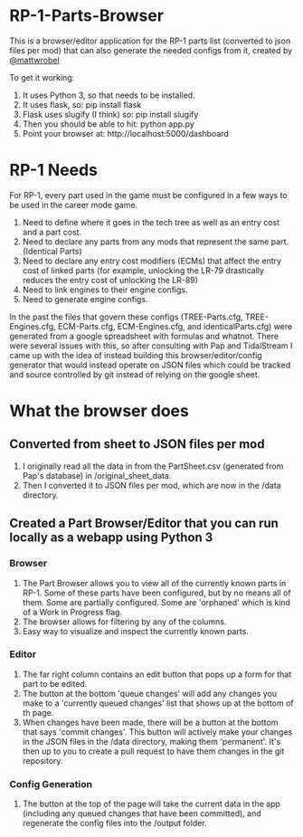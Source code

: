 # RP-1-Parts-Browser
This is a browser/editor application for the RP-1 parts list (converted to json files per mod)  that can also generate the needed configs from it, created by [@mattwrobel](https://github.com/mattwrobel)

To get it working:
   1. It uses Python 3, so that needs to be installed.
   2. It uses flask, so:  pip install flask
   3. Flask uses slugify (I think) so:  pip install slugify
   4. Then you should be able to hit:  python app.py
   5. Point your browser at:  http://localhost:5000/dashboard
   
# RP-1 Needs

For RP-1, every part used in the game must be configured in a few ways to be used in the career mode game.
   1.  Need to define where it goes in the tech tree as well as an entry cost and a part cost.
   2.  Need to declare any parts from any mods that represent the same part. (Identical Parts)
   3.  Need to declare any entry cost modifiers (ECMs) that affect the entry cost of linked parts (for example, unlocking the LR-79 drastically reduces the entry cost of unlocking the LR-89)
   4.  Need to link engines to their engine configs.
   5.  Need to generate engine configs.

In the past the files that govern these configs (TREE-Parts.cfg, TREE-Engines.cfg, ECM-Parts.cfg, ECM-Engines.cfg, and identicalParts.cfg) were generated from a google spreadsheet with formulas and whatnot.  There were several issues with this, so after consulting with Pap and TidalStream I came up with the idea of instead building this browser/editor/config generator that would instead operate on JSON files which could be tracked and source controlled by git instead of relying on the google sheet.

# What the browser does

## Converted from sheet to JSON files per mod
  
1. I originally read all the data in from the PartSheet.csv (generated from Pap's database) in /original_sheet_data.
2. Then I converted it to JSON files per mod, which are now in the /data directory.
   
## Created a Part Browser/Editor that you can run locally as a webapp using Python 3
  
### Browser
    
1.  The Part Browser allows you to view all of the currently known parts in RP-1. Some of these parts have been configured, but by no means all of them.  Some are partially configured.  Some are 'orphaned' which is kind of a Work in Progress flag.
2. The browser allows for filtering by any of the columns.
3. Easy way to visualize and inspect the currently known parts.
    
### Editor
    
1.  The far right column contains an edit button that pops up a form for that part to be edited.
2.  The button at the bottom 'queue changes' will add any changes you make to a 'currently queued changes' list that shows up at the bottom of th page.
3.  When changes have been made, there will be a button at the bottom that says 'commit changes'.  This button will actively make your changes in the JSON files in the /data directory, making them 'permanent'.  It's then up to you to create a pull request to have them changes in the git repository.
      
### Config Generation
   
1.  The button at the top of the page will take the current data in the app (including any queued changes that have been committed), and regenerate the config files into the /output folder.
   
